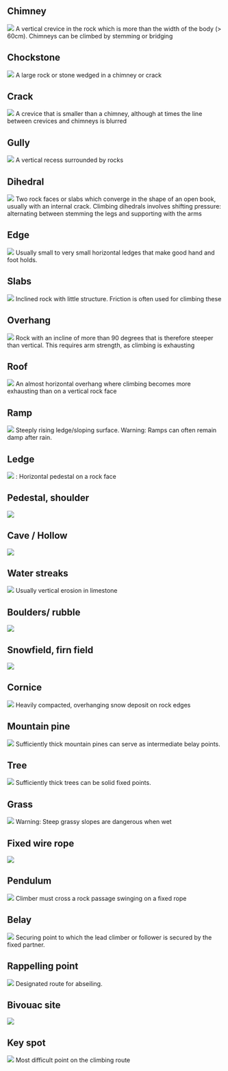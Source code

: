## Chimney
![](assets/Chimney.svg)
A vertical crevice in the rock which is more than the width of the body (> 60cm). Chimneys can be climbed by stemming or bridging

## Chockstone
![](assets/Chockstone.svg)
A large rock or stone wedged in a chimney or crack

## Crack
![](assets/Crack.svg)
A crevice that is smaller than a chimney, although at times the line between crevices and chimneys is blurred

## Gully
![](assets/Gully.svg)
A vertical recess surrounded by rocks

## Dihedral
![](assets/Dihedral.svg)
Two rock faces or slabs which converge in the shape of an open book, usually with an internal crack. Climbing dihedrals involves shifting pressure: alternating between stemming the legs and supporting with the arms

## Edge
![](assets/Edge.svg)
Usually small to very small horizontal ledges that make good hand and foot holds.

## Slabs
![](assets/Slabs.svg)
Inclined rock with little structure. Friction is often used for climbing these

## Overhang
![](assets/Overhang.svg)
Rock with an incline of more than 90 degrees that is therefore steeper than vertical. This requires arm strength, as climbing is exhausting

## Roof
![](assets/Roof.svg)
An almost horizontal overhang where climbing becomes more exhausting than on a vertical rock face

## Ramp
![](assets/Ramp.svg)
Steeply rising ledge/sloping surface. Warning: Ramps can often remain damp after rain.

## Ledge
![](assets/Ledge.svg)
: Horizontal pedestal on a rock face

## Pedestal, shoulder
![](assets/Pedestal-Shoulder.svg)
## Cave / Hollow
![](assets/Cave-Hollow.svg)
## Water streaks
![](assets/Water-Streaks.svg)
Usually vertical erosion in limestone

## Boulders/ rubble
![](assets/Boulders-Rubble.svg)
## Snowfield, firn field
![](assets/SnowFirnField.svg)
## Cornice
![](assets/Cornice.svg)
Heavily compacted, overhanging snow deposit on rock edges

## Mountain pine
![](assets/MountainPine.svg)
Sufficiently thick mountain pines can serve as intermediate belay points.

## Tree
![](assets/Tree.svg)
Sufficiently thick trees can be solid fixed points.

## Grass
![](assets/Grass.svg)
Warning: Steep grassy slopes are dangerous when wet

## Fixed wire rope
![](assets/FixedWire.svg)
## Pendulum
![](assets/Pendulum.svg)
Climber must cross a rock passage swinging on a fixed rope

## Belay
![](assets/Belay.svg)
Securing point to which the lead climber or follower is secured by the fixed partner.

## Rappelling point
![](assets/RappellingPoint.svg)
Designated route for abseiling.

## Bivouac site
![](assets/BivouacSite.svg)
## Key spot
![](assets/KeySpot.svg)
Most difficult point on the climbing route
